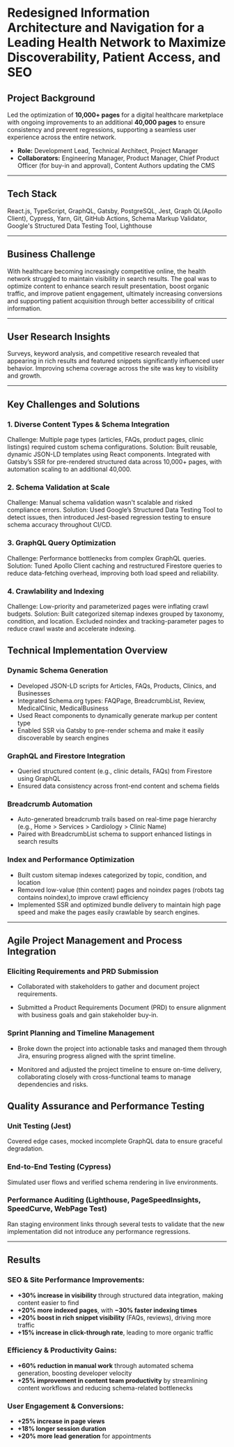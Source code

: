 # Redesigned Information Architecture and Navigation for a Leading Health Network to Maximize Discoverability, Patient Access, and SEO

## Project Background

Led the optimization of **10,000+ pages** for a digital healthcare marketplace with ongoing improvements to an additional **40,000 pages** to ensure consistency and prevent regressions, supporting a seamless user experience across the entire network.

- **Role:** Development Lead, Technical Architect, Project Manager
- **Collaborators:** Engineering Manager, Product Manager, Chief Product Officer (for buy-in and approval), Content Authors updating the CMS

---

## Tech Stack
React.js, TypeScript, GraphQL, Gatsby, PostgreSQL, Jest, Graph QL(Apollo Client), Cypress, Yarn, Git, GitHub Actions, Schema Markup Validator, Google's Structured Data Testing Tool, Lighthouse  

---

## Business Challenge
With healthcare becoming increasingly competitive online, the health network struggled to maintain visibility in search results. The goal was to optimize content to enhance search result presentation, boost organic traffic, and improve patient engagement, ultimately increasing conversions and supporting patient acquisition through better accessibility of critical information.

---

## User Research Insights
Surveys, keyword analysis, and competitive research revealed that appearing in rich results and featured snippets significantly influenced user behavior. Improving schema coverage across the site was key to visibility and growth.

---

## Key Challenges and Solutions

### 1. Diverse Content Types & Schema Integration
Challenge: Multiple page types (articles, FAQs, product pages, clinic listings) required custom schema configurations.
Solution: Built reusable, dynamic JSON-LD templates using React components. Integrated with Gatsby’s SSR for pre-rendered structured data across 10,000+ pages, with automation scaling to an additional 40,000.

### 2. Schema Validation at Scale
Challenge: Manual schema validation wasn't scalable and risked compliance errors.
Solution: Used Google’s Structured Data Testing Tool to detect issues, then introduced Jest-based regression testing to ensure schema accuracy throughout CI/CD.

### 3. GraphQL Query Optimization
Challenge: Performance bottlenecks from complex GraphQL queries.
Solution: Tuned Apollo Client caching and restructured Firestore queries to reduce data-fetching overhead, improving both load speed and reliability.

### 4. Crawlability and Indexing
Challenge: Low-priority and parameterized pages were inflating crawl budgets.
Solution: Built categorized sitemap indexes grouped by taxonomy, condition, and location. Excluded noindex and tracking-parameter pages to reduce crawl waste and accelerate indexing.

## Technical Implementation Overview

### Dynamic Schema Generation
- Developed JSON-LD scripts for Articles, FAQs, Products, Clinics, and Businesses
- Integrated Schema.org types: FAQPage, BreadcrumbList, Review, MedicalClinic, MedicalBusiness
- Used React components to dynamically generate markup per content type
- Enabled SSR via Gatsby to pre-render schema and make it easily discoverable by search engines

### GraphQL and Firestore Integration
- Queried structured content (e.g., clinic details, FAQs) from Firestore using GraphQL
- Ensured data consistency across front-end content and schema fields

### Breadcrumb Automation
- Auto-generated breadcrumb trails based on real-time page hierarchy (e.g., Home > Services > Cardiology > Clinic Name)
- Paired with BreadcrumbList schema to support enhanced listings in search results

### Index and Performance Optimization
- Built custom sitemap indexes categorized by topic, condition, and location
- Removed low-value (thin content) pages and noindex pages (robots tag contains noindex),to improve crawl efficiency
- Implemented SSR and optimized bundle delivery to maintain high page speed and make the pages easily crawlable by search engines.

---

## Agile Project Management and Process Integration

### Eliciting Requirements and PRD Submission

- Collaborated with stakeholders to gather and document project requirements.

- Submitted a Product Requirements Document (PRD) to ensure alignment with business goals and gain stakeholder buy-in.

### Sprint Planning and Timeline Management

- Broke down the project into actionable tasks and managed them through Jira, ensuring progress aligned with the sprint timeline.

- Monitored and adjusted the project timeline to ensure on-time delivery, collaborating closely with cross-functional teams to manage dependencies and risks.

## Quality Assurance and Performance Testing

### Unit Testing (Jest)
Covered edge cases, mocked incomplete GraphQL data to ensure graceful degradation.

### End-to-End Testing (Cypress)
Simulated user flows and verified schema rendering in live environments.

### Performance Auditing (Lighthouse, PageSpeedInsights, SpeedCurve, WebPage Test)
Ran staging environment links through several tests to validate that the new implementation did not introduce any performance regressions.

---

## Results

### SEO & Site Performance Improvements:
- **+30% increase in visibility** through structured data integration, making content easier to find  
- **+20% more indexed pages**, with **−30% faster indexing times**  
- **+20% boost in rich snippet visibility** (FAQs, reviews), driving more traffic  
- **+15% increase in click-through rate**, leading to more organic traffic

### Efficiency & Productivity Gains:
- **+60% reduction in manual work** through automated schema generation, boosting developer velocity  
- **+25% improvement in content team productivity** by streamlining content workflows and reducing schema-related bottlenecks

### User Engagement & Conversions:
- **+25% increase in page views**  
- **+18% longer session duration**  
- **+20% more lead generation** for appointments
